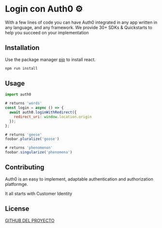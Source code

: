 # Login con Auth0 ⚙️

With a few lines of code you can have Auth0 integrated in any app written in any language, and any framework. We provide 30+ SDKs & Quickstarts to help you succeed on your implementation

## Installation

Use the package manager [pip](https://pip.pypa.io/en/stable/) to install react.

```bash
npm run install
```

## Usage

```Javascript 
import auth0

# returns 'words'
const login = async () => {
  await auth0.loginWithRedirect({
    redirect_uri: window.location.origin
  });
};

# returns 'geese'
foobar.pluralize('goose')

# returns 'phenomenon'
foobar.singularize('phenomena')
```

## Contributing

Auth0 is an easy to implement, adaptable authentication and authorization platformge.

It all starts with Customer Identity

## License

[GITHUB DEL PROYECTO ](https://github.com/LilDre7/LoginWithAuth0)
